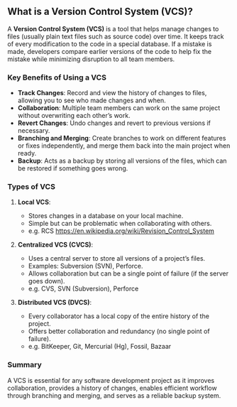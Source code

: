 ## What is a Version Control System (VCS)?

A **Version Control System (VCS)** is a tool that helps manage changes to files (usually plain text files such as source code) over time. It keeps track of every modification to the code in a special database. If a mistake is made, developers compare earlier versions of the code to help fix the mistake while minimizing disruption to all team members.

### Key Benefits of Using a VCS

- **Track Changes**: Record and view the history of changes to files, allowing you to see who made changes and when.
- **Collaboration**: Multiple team members can work on the same project without overwriting each other’s work.
- **Revert Changes**: Undo changes and revert to previous versions if necessary.
- **Branching and Merging**: Create branches to work on different features or fixes independently, and merge them back into the main project when ready.
- **Backup**: Acts as a backup by storing all versions of the files, which can be restored if something goes wrong.

### Types of VCS

1. **Local VCS**:
   - Stores changes in a database on your local machine.
   - Simple but can be problematic when collaborating with others.
   - e.g. RCS <https://en.wikipedia.org/wiki/Revision_Control_System>

2. **Centralized VCS (CVCS)**:
   - Uses a central server to store all versions of a project’s files.
   - Examples: Subversion (SVN), Perforce.
   - Allows collaboration but can be a single point of failure (if the server goes down).
   - e.g. CVS, SVN (Subversion), Perforce

3. **Distributed VCS (DVCS)**:
   - Every collaborator has a local copy of the entire history of the project.
   - Offers better collaboration and redundancy (no single point of failure).
   - e.g. BitKeeper, Git, Mercurial (Hg), Fossil, Bazaar

### Summary

A VCS is essential for any software development project as it improves collaboration, provides a history of changes, enables efficient workflow through branching and merging, and serves as a reliable backup system.

